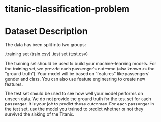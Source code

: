 # titanic-classification-problem

# Dataset Description

The data has been split into two groups:

.training set (train.csv)
.test set (test.csv)

The training set should be used to build your machine-learning models. For the training set, we provide each passenger's outcome (also known as the “ground truth”). Your model will be based on “features” like passengers’ gender and class. You can also use feature engineering to create new features.

The test set should be used to see how well your model performs on unseen data. We do not provide the ground truth for the test set for each passenger. It is your job to predict these outcomes. For each passenger in the test set, use the model you trained to predict whether or not they survived the sinking of the Titanic.
